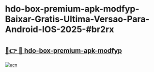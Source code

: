 # hdo-box-premium-apk-modfyp-Baixar-Gratis-Ultima-Versao-Para-Android-IOS-2025-#br2rx

# <h2><a href="https://ainizakaria.my?title=hdo-box-premium-apk-modfyp&ref=22M">🔗👉 🔴 hdo-box-premium-apk-modfyp</a></h2>

[![acn](https://github.com/user-attachments/assets/0f9c940e-d8b0-45ae-aac7-cd30a18b3e1c)](https://ainizakaria.my?title=hdo-box-premium-apk-modfyp&ref=22M)

